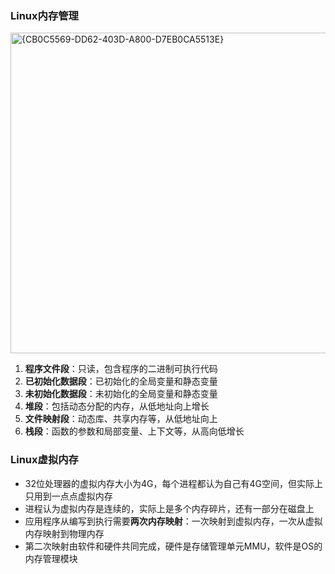 ### Linux内存管理

<img width="513" alt="{CB0C5569-DD62-403D-A800-D7EB0CA5513E}" src="https://github.com/user-attachments/assets/df46134b-4fde-4276-bee1-9bb4c232c1ce">

1. **程序文件段**：只读，包含程序的二进制可执行代码
2. **已初始化数据段**：已初始化的全局变量和静态变量
3. **未初始化数据段**：未初始化的全局变量和静态变量
4. **堆段**：包括动态分配的内存，从低地址向上增长
5. **文件映射段**：动态库、共享内存等，从低地址向上
6. **栈段**：函数的参数和局部变量、上下文等，从高向低增长

### Linux虚拟内存
* 32位处理器的虚拟内存大小为4G，每个进程都认为自己有4G空间，但实际上只用到一点点虚拟内存
* 进程认为虚拟内存是连续的，实际上是多个内存碎片，还有一部分在磁盘上
* 应用程序从编写到执行需要**两次内存映射**：一次映射到虚拟内存，一次从虚拟内存映射到物理内存
* 第二次映射由软件和硬件共同完成，硬件是存储管理单元MMU，软件是OS的内存管理模块

